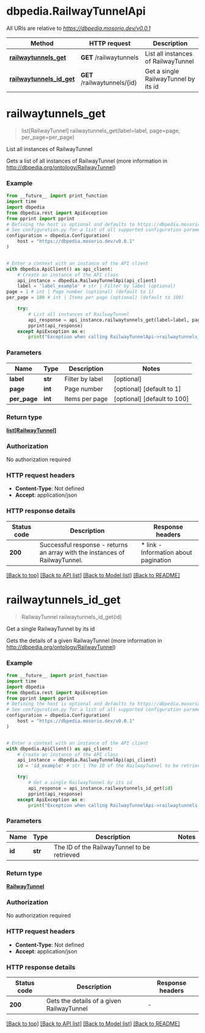 # dbpedia.RailwayTunnelApi

All URIs are relative to *https://dbpedia.mosorio.dev/v0.0.1*

Method | HTTP request | Description
------------- | ------------- | -------------
[**railwaytunnels_get**](RailwayTunnelApi.md#railwaytunnels_get) | **GET** /railwaytunnels | List all instances of RailwayTunnel
[**railwaytunnels_id_get**](RailwayTunnelApi.md#railwaytunnels_id_get) | **GET** /railwaytunnels/{id} | Get a single RailwayTunnel by its id


# **railwaytunnels_get**
> list[RailwayTunnel] railwaytunnels_get(label=label, page=page, per_page=per_page)

List all instances of RailwayTunnel

Gets a list of all instances of RailwayTunnel (more information in http://dbpedia.org/ontology/RailwayTunnel)

### Example

```python
from __future__ import print_function
import time
import dbpedia
from dbpedia.rest import ApiException
from pprint import pprint
# Defining the host is optional and defaults to https://dbpedia.mosorio.dev/v0.0.1
# See configuration.py for a list of all supported configuration parameters.
configuration = dbpedia.Configuration(
    host = "https://dbpedia.mosorio.dev/v0.0.1"
)


# Enter a context with an instance of the API client
with dbpedia.ApiClient() as api_client:
    # Create an instance of the API class
    api_instance = dbpedia.RailwayTunnelApi(api_client)
    label = 'label_example' # str | Filter by label (optional)
page = 1 # int | Page number (optional) (default to 1)
per_page = 100 # int | Items per page (optional) (default to 100)

    try:
        # List all instances of RailwayTunnel
        api_response = api_instance.railwaytunnels_get(label=label, page=page, per_page=per_page)
        pprint(api_response)
    except ApiException as e:
        print("Exception when calling RailwayTunnelApi->railwaytunnels_get: %s\n" % e)
```

### Parameters

Name | Type | Description  | Notes
------------- | ------------- | ------------- | -------------
 **label** | **str**| Filter by label | [optional] 
 **page** | **int**| Page number | [optional] [default to 1]
 **per_page** | **int**| Items per page | [optional] [default to 100]

### Return type

[**list[RailwayTunnel]**](RailwayTunnel.md)

### Authorization

No authorization required

### HTTP request headers

 - **Content-Type**: Not defined
 - **Accept**: application/json

### HTTP response details
| Status code | Description | Response headers |
|-------------|-------------|------------------|
**200** | Successful response - returns an array with the instances of RailwayTunnel. |  * link - Information about pagination <br>  |

[[Back to top]](#) [[Back to API list]](../README.md#documentation-for-api-endpoints) [[Back to Model list]](../README.md#documentation-for-models) [[Back to README]](../README.md)

# **railwaytunnels_id_get**
> RailwayTunnel railwaytunnels_id_get(id)

Get a single RailwayTunnel by its id

Gets the details of a given RailwayTunnel (more information in http://dbpedia.org/ontology/RailwayTunnel)

### Example

```python
from __future__ import print_function
import time
import dbpedia
from dbpedia.rest import ApiException
from pprint import pprint
# Defining the host is optional and defaults to https://dbpedia.mosorio.dev/v0.0.1
# See configuration.py for a list of all supported configuration parameters.
configuration = dbpedia.Configuration(
    host = "https://dbpedia.mosorio.dev/v0.0.1"
)


# Enter a context with an instance of the API client
with dbpedia.ApiClient() as api_client:
    # Create an instance of the API class
    api_instance = dbpedia.RailwayTunnelApi(api_client)
    id = 'id_example' # str | The ID of the RailwayTunnel to be retrieved

    try:
        # Get a single RailwayTunnel by its id
        api_response = api_instance.railwaytunnels_id_get(id)
        pprint(api_response)
    except ApiException as e:
        print("Exception when calling RailwayTunnelApi->railwaytunnels_id_get: %s\n" % e)
```

### Parameters

Name | Type | Description  | Notes
------------- | ------------- | ------------- | -------------
 **id** | **str**| The ID of the RailwayTunnel to be retrieved | 

### Return type

[**RailwayTunnel**](RailwayTunnel.md)

### Authorization

No authorization required

### HTTP request headers

 - **Content-Type**: Not defined
 - **Accept**: application/json

### HTTP response details
| Status code | Description | Response headers |
|-------------|-------------|------------------|
**200** | Gets the details of a given RailwayTunnel |  -  |

[[Back to top]](#) [[Back to API list]](../README.md#documentation-for-api-endpoints) [[Back to Model list]](../README.md#documentation-for-models) [[Back to README]](../README.md)

